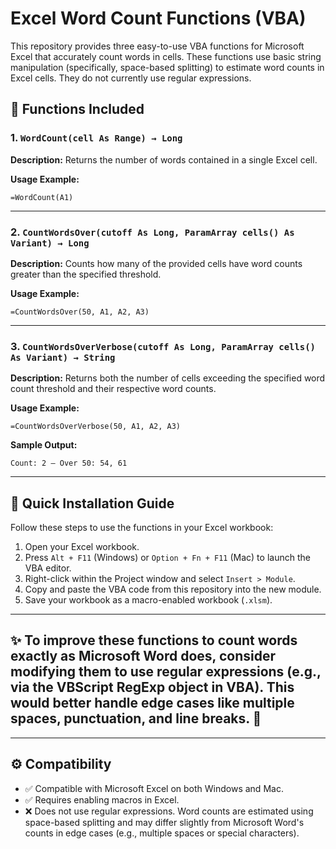 # Excel Word Count Functions (VBA)

This repository provides three easy-to-use VBA functions for Microsoft Excel that accurately count words in cells. These functions use basic string manipulation (specifically, space-based splitting) to estimate word counts in Excel cells. They do not currently use regular expressions.

## 📌 Functions Included

### 1. `WordCount(cell As Range) → Long`

**Description:**
Returns the number of words contained in a single Excel cell.

**Usage Example:**
```excel
=WordCount(A1)
```

---

### 2. `CountWordsOver(cutoff As Long, ParamArray cells() As Variant) → Long`

**Description:**
Counts how many of the provided cells have word counts greater than the specified threshold.

**Usage Example:**
```excel
=CountWordsOver(50, A1, A2, A3)
```

---

### 3. `CountWordsOverVerbose(cutoff As Long, ParamArray cells() As Variant) → String`

**Description:**
Returns both the number of cells exceeding the specified word count threshold and their respective word counts.

**Usage Example:**
```excel
=CountWordsOverVerbose(50, A1, A2, A3)
```

**Sample Output:**
```
Count: 2 — Over 50: 54, 61
```

---

## 🚀 Quick Installation Guide

Follow these steps to use the functions in your Excel workbook:

1. Open your Excel workbook.
2. Press `Alt + F11` (Windows) or `Option + Fn + F11` (Mac) to launch the VBA editor.
3. Right-click within the Project window and select `Insert > Module`.
4. Copy and paste the VBA code from this repository into the new module.
5. Save your workbook as a macro-enabled workbook (`.xlsm`).

---
## ✨ To improve these functions to count words exactly as Microsoft Word does, consider modifying them to use regular expressions (e.g., via the VBScript RegExp object in VBA). This would better handle edge cases like multiple spaces, punctuation, and line breaks. 🧠
---

## ⚙️ Compatibility

- ✅ Compatible with Microsoft Excel on both Windows and Mac.
- ✅ Requires enabling macros in Excel.
- ❌ Does not use regular expressions. Word counts are estimated using space-based splitting and may differ slightly from Microsoft Word's counts in edge cases (e.g., multiple spaces or special characters).

